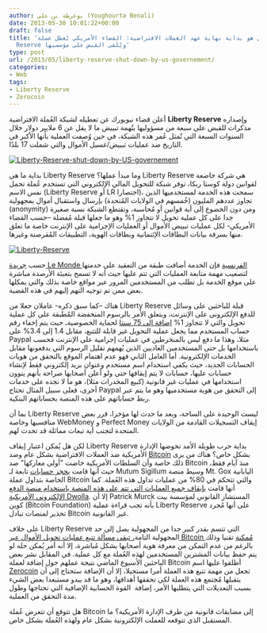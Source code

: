 ```yaml
---
author: يوغرطة بن علي (Youghourta Benali)
date: 2013-05-30 10:01:22+00:00
draft: false
title: 'هل هو بداية نهاية عهد العملات الافتراضية: القضاء الأمريكي يُعطل عملة Liberty
  Reserve ويُلقي القبض على مؤسسيها'
type: post
url: /2013/05/liberty-reserve-shut-down-by-us-governement/
categories:
- Web
tags:
- Liberty Reserve
- Zerocoin
---
```


أعلن قضاء نيويورك عن تعطيله لشبكة العُملة الافتراضية **Liberty Reserve** وإصداره مذكرات للقبض على سبعة من مسؤوليها بتُهمة تبييض ما لا يقل عن 6 ملايير دولار خلال السنوات السبعة التي تُمثل عُمر هذه الشبكة، في حين وُصفت العملية بأنها الأكبر في التاريخ ضد عمليات تبييض/غسيل الأموال والتي شملت 17 بلدًا.




[![Liberty-Reserve-shut-down-by-US-governement](https://www.it-scoop.com/wp-content/uploads/2013/05/Liberty-Reserve-shut-down-by-US-governement.jpg)
](https://www.it-scoop.com/wp-content/uploads/2013/05/Liberty-Reserve-shut-down-by-US-governement.jpg)




بداية ما هي Liberty Reserve وما مبدأ عملها؟ Liberty Reserve هي شركة خاضعة لقوانين دولة كوستا ريكا، توفر شبكة للتحويل المالي الإلكتروني التي تستخدم عُملة تحمل نفس الاسم (Liberty Reserve أو LR اختصارا)، سمحت هذه الخدمة لمستخدميها الذين تجاوز عددهم المليون (خُمسهم في الولايات المُتحدة) بإرسال واستقبال أموال بمجهولية (anonymity) ومن دون الخضوع إلى أية قوانين أو مُحاسبة، وتقتطع الشبكة نسبة صغيرة جدا على كل عملية تحويل لا تتجاوز 1% وهو ما جعلها قبلة مُفضلة –حسب القضاء الأمريكي- لكل عمليات تبييض الأموال أو العمليات الإجرامية على الإنترنت خاصة ما تعلق منها بسرقة بيانات البطاقات الإئتمانية وبطاقات الهوية، التطبيقات المُقرصنة وغيرها.




<!-- more -->




[![Liberty-Reserve](https://www.it-scoop.com/wp-content/uploads/2013/05/Liberty-Reserve.jpg)
](https://www.it-scoop.com/wp-content/uploads/2013/05/Liberty-Reserve.jpg)




حسب [جريدة Le Monde الفرنسية](http://www.lemonde.fr/economie/article/2013/05/29/le-site-de-paiement-en-ligne-liberty-reserve-accuse-de-blanchiment_3419963_3234.html) فإن الخدمة أضافت طبقة من التعقيد على خدمتها لتصعيب مهمة متابعة العمليات التي تتم عليها حيث أنه لا تسمح بتعبئة الأرصدة مباشرة على موقع الخدمة بل تطلب من المستخدمين المرور عبر مواقع خاصة بذلك والتي يمكلها بعض ممن تم توجيه التهم إليهم في هذه القضية.




هناك –كما سبق ذكره- عاملان جعلا من Liberty Reserve قبلة للباحثين على وسائل للدفع الإلكتروني على الإنترنت، ويتعلق الأمر بالرسوم المنخفضة المُطبقة على كل عملية تحويل والتي لا تتجاوز 1% [إضافة إلى 75 سنتا](http://online.wsj.com/article/SB10001424127887323855804578511121238052256.html?mod=business_newsreel) لحماية الخصوصيةـ حيث يتم إخفاء رقم حساب المستخدم مما يجعل عملية التحويل غير قابلة للتتبع، مقابل 1.4 إلى 3.4% على Paypal مثلا، وهذا ما دفع ليس بالمنخرطين في عمليات إجرامية على الإنترنت فحسب باستخدامها بل حتى المستخدمين العاديين الذين يُهمهم تقليل الرسوم التي يدفعونها مقابل الخدمات الإلكترونية. أما العامل الثاني فهو عدم اهتمام الموقع بالتحقق من هويات الحسابات الجديد، حيث يكفي استخدام اسم مستخدم وعنوان بريد إلكتروني فقط لإنشاء حسابات عليها، حسابات لا يتم إيقافها حتى ولو أعلن أصحابها صراحة بأنهم ينوون استخدامها في عمليات غير قانونية (كبيع المخدرات مثلا)، هو ما لا نجده على خدمات أخرى، فعلى سبيل المثال تحتاج Paypal إلى التحقق من هوية مستخدميها وهو ما يتم عبر ربط حساباتهم على هذه المنصة بحساباتهم البنكية.




بما أن Liberty Reserve ليست الوحيدة على الساحة، وبعد ما حدث لها مؤخرا، قرر بعض منافسيها وخاصة WebMoney و Perfect Money إيقاف التسجيلات القادمة من الولايات المتحدة لتجنب أية تبعات مماثلة قد تحدث لهم.




لكن هل يُمكن اعتبار إيقاف Liberty Reserve بداية حرب طويلة الأمد تخوضها الإدارة الأمريكية ضد العملات الافتراضية بشكل عام وضد [Bitcoin](https://www.it-scoop.com/2013/05/bitcoin/) بشكل خاص؟ هناك من يرى ذلك خاصة وأن السلطات الأمريكية خاضت "أولى معاركها" ضد Bitcoin منذ أيام فقط، حيث أنها قامت [بحجز حسابات](http://www.forbes.com/sites/petercohan/2013/05/29/after-liberty-reserve-shut-down-is-bitcoin-next/) تابعة لـ Mutum Sigillum وسيط منصة Mt. Gox اليابانية الخاصة بتداول عملة Bitcoin والتي تتحكم في 80% من عمليات تداول هذه العُملة. كما أنها قامت [بإيقاف جميع العمليات التي تتم على هذه المنصة باستخدام منصة الدفع الإلكتروني الأمريكية Dwolla](http://siliconangle.com/blog/2013/05/15/bitcoining-just-got-a-bit-more-complicated-no-thanks-to-dwolla/). إلا أن Patrick Murck المستشار القانوني لمؤسسة بيت كوين (Bitcoin Foundation) بأنه تجب قراءة عملية Liberty Reserve على أنها مُجرد تحذير لمنصات تبادل Bitcoin غير القانونية.




على خلاف Liberty Reserve التي تتسم بقدر كبير جدا من المجهولية يصل إلى حد المجهولية التامة[، تبقى مسألة تتبع عمليات تحويل الأموال عبر Bitcoin مُمكنة](http://bits.blogs.nytimes.com/2013/05/29/bitcoin-is-not-anonymous-but-it-could-be/) تقنيا وذلك بالرغم من عدم التمكن من معرفة هوية أصحابها بشكل مُباشرة، إلا أنه أمر يُمكن حله لو يتم حفظ بيانات المشترين المستخدمين لهذه العُملة مع كل عملية. في المقابل نشر بعض الباحثين الأسبوع الماضي نتيجة عملهم حول إضافة لعملة Bitcoin أطلقوا عليها اسم [Zerocoin](http://spar.isi.jhu.edu/~mgreen/ZerocoinOakland.pdf) تجعل من مهمة تتبع هذه العملة أمرا مستحيلا، إلا أن الإضافة ستحتاج إلى أن يتقبلها مُجتمع هذه العملة لكي تحققها أهدافها، وهو ما قد يبدو مستبعدا بعض الشيء بسبب التعديلات التي يتطلبها الأمر، إضافة  القوة الحسابية الإضافية التي تحتاجها وطول مدة التحقق من العملية.




هل تتوقع أن تتعرض عُملة Bitcoin إلى مضايقات قانونية من طرف الإدارة الأمريكية؟ ما المستقبل الذي تتوقعه للعملت الإلكترونية بشكل عام ولهذه العُملة بشكل خاص.
